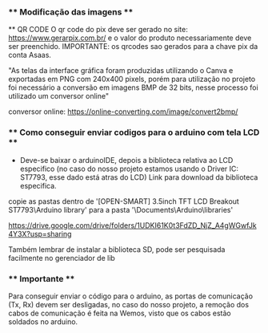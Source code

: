 ### ** Modificação das imagens **

 ** QR CODE 
	O qr code do pix deve ser gerado no site: https://www.gerarpix.com.br/ 
	e o valor do produto necessariamente deve ser preenchido.
	IMPORTANTE: os qrcodes sao gerados para a chave pix da conta Asaas. 

"As telas da interface gráfica foram produzidas utilizando o Canva e exportadas em
PNG com 240x400 pixels, porém para utilização no projeto foi necessário a conversão
em imagens BMP de 32 bits, nesse processo foi utilizado um conversor online" 

conversor online:  https://online-converting.com/image/convert2bmp/


### ** Como conseguir enviar codigos para o arduino com tela LCD ** 

- Deve-se baixar o arduinoIDE, depois a biblioteca relativa ao LCD especifico 
(no caso do nosso projeto estamos usando o Driver IC: ST7793, esse dado está atras do LCD)
Link para download da biblioteca especifica. 

copie as pastas dentro de '[OPEN-SMART] 3.5inch TFT LCD Breakout ST7793\Arduino library'
para a pasta '\Documents\Arduino\libraries'


https://drive.google.com/drive/folders/1UDKI61K0t3FdZD_NjZ_A4gWGwfJk4Y3X?usp=sharing

Também lembrar de instalar a biblioteca SD, pode ser pesquisada facilmente no gerenciador de lib

### ** Importante ** 

Para conseguir enviar o código para o arduino, as portas de comunicação (Tx, Rx) devem ser desligadas,
no caso do nosso projeto, a remoção dos cabos de comunicação é feita na Wemos, visto que os cabos estão soldados no arduino.